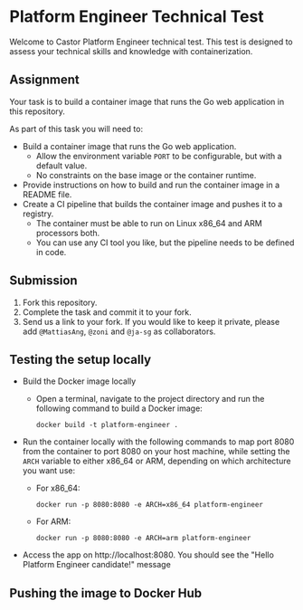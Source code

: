 # Platform Engineer Technical Test

Welcome to Castor Platform Engineer technical test. 
This test is designed to assess your technical skills and knowledge with containerization.

## Assignment

Your task is to build a container image that runs the Go web application in this repository.

As part of this task you will need to:

- Build a container image that runs the Go web application.
  - Allow the environment variable `PORT` to be configurable, but with a default value.
  - No constraints on the base image or the container runtime.
- Provide instructions on how to build and run the container image in a README file.
- Create a CI pipeline that builds the container image and pushes it to a registry.
  - The container must be able to run on Linux x86_64 and ARM processors both.
  - You can use any CI tool you like, but the pipeline needs to be defined in code.

## Submission

1. Fork this repository.
1. Complete the task and commit it to your fork.
1. Send us a link to your fork. If you would like to keep it private, please add `@MattiasAng`, `@zoni` and `@ja-sg` as collaborators.


## Testing the setup locally 

- Build the Docker image locally
  - Open a terminal, navigate to the project directory and run the following command to build a Docker image:
    
    `docker build -t platform-engineer .`

- Run the container locally with the following commands to map port 8080 from the container to port 8080 on your host machine, while setting the `ARCH` variable to either x86_64 or ARM, depending on which architecture you want use:
  - For x86_64:
    
    `docker run -p 8080:8080 -e ARCH=x86_64 platform-engineer`

  - For ARM:
    
    `docker run -p 8080:8080 -e ARCH=arm platform-engineer`

- Access the app on http://localhost:8080. You should see the "Hello Platform Engineer candidate!" message

## Pushing the image to Docker Hub

